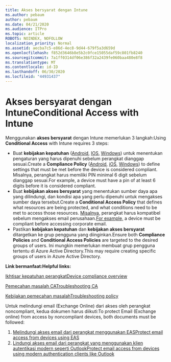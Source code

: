 ```yaml
---
title: Akses bersyarat dengan Intune
ms.author: pebaum
author: pebaum
ms.date: 04/21/2020
ms.audience: ITPro
ms.topic: article
ROBOTS: NOINDEX, NOFOLLOW
localization_priority: Normal
ms.assetid: aecba7c5-e86d-4ec8-9d44-679f5a3d659d
ms.openlocfilehash: f852d3646b8e5b2c0fce15055daf59c801fb8240
ms.sourcegitcommit: 7a1ff0314df06e386f32a2439fe060baa480e8f8
ms.translationtype: MT
ms.contentlocale: id-ID
ms.lasthandoff: 06/30/2020
ms.locfileid: "44931437"
---
```

# <a name="conditional-access-with-intune"></a><span data-ttu-id="dee16-102">Akses bersyarat dengan Intune</span><span class="sxs-lookup"><span data-stu-id="dee16-102">Conditional Access with Intune</span></span>

<span data-ttu-id="dee16-103">Menggunakan **akses bersyarat** dengan Intune memerlukan 3 langkah:</span><span class="sxs-lookup"><span data-stu-id="dee16-103">Using  **Conditional Access**  with Intune requires 3 steps:</span></span>

- <span data-ttu-id="dee16-104">Buat **kebijakan kepatuhan** ([Android](https://docs.microsoft.com/intune/compliance-policy-create-android), [IOS](https://docs.microsoft.com/intune/compliance-policy-create-ios), [Windows](https://docs.microsoft.com//intune/compliance-policy-create-windows)) untuk menentukan pengaturan yang harus dipenuhi sebelum perangkat dianggap sesuai.</span><span class="sxs-lookup"><span data-stu-id="dee16-104">Create a  **Compliance Policy**  ([Android](https://docs.microsoft.com/intune/compliance-policy-create-android),  [iOS](https://docs.microsoft.com/intune/compliance-policy-create-ios),  [Windows](https://docs.microsoft.com//intune/compliance-policy-create-windows)) to define settings that must be met before the device is considered compliant.</span></span> <span data-ttu-id="dee16-105">Misalnya, perangkat harus memiliki PIN minimal 6 digit sebelum dianggap sesuai.</span><span class="sxs-lookup"><span data-stu-id="dee16-105">For example, a device must have a pin of at least 6 digits before it is considered compliant.</span></span>
- <span data-ttu-id="dee16-106">Buat **kebijakan akses bersyarat** yang menentukan sumber daya apa yang dilindungi, dan kondisi apa yang perlu dipenuhi untuk mengakses sumber daya tersebut.</span><span class="sxs-lookup"><span data-stu-id="dee16-106">Create a **Conditional Access Policy**  that defines what resources are being protected, and what conditions need to be met to access those resources.</span></span>  <span data-ttu-id="dee16-107">[Misalnya,](https://docs.microsoft.com/intune/tutorial-protect-email-on-unmanaged-devices#create-conditional-access-policies) perangkat harus kompatibel sebelum mengakses email perusahaan.</span><span class="sxs-lookup"><span data-stu-id="dee16-107">[For example,](https://docs.microsoft.com/intune/tutorial-protect-email-on-unmanaged-devices#create-conditional-access-policies)  a device must be compliant before accessing corporate email.</span></span>
- <span data-ttu-id="dee16-108">Pastikan **kebijakan kepatuhan** dan **kebijakan akses bersyarat** ditargetkan ke grup pengguna yang diinginkan.</span><span class="sxs-lookup"><span data-stu-id="dee16-108">Ensure both **Compliance Policies**  and  **Conditional Access Policies**  are targeted to the desired groups of users.</span></span> <span data-ttu-id="dee16-109">Ini mungkin memerlukan membuat grup pengguna tertentu di Azure Active Directory.</span><span class="sxs-lookup"><span data-stu-id="dee16-109">This may require creating specific groups of users in Azure Active Directory.</span></span>

<span data-ttu-id="dee16-110">**Link bermanfaat:**</span><span class="sxs-lookup"><span data-stu-id="dee16-110">**Helpful links:**</span></span>

[<span data-ttu-id="dee16-111">Ikhtisar kepatuhan perangkat</span><span class="sxs-lookup"><span data-stu-id="dee16-111">Device compliance overview</span></span>](https://docs.microsoft.com/intune/device-compliance-get-started)

[<span data-ttu-id="dee16-112">Pemecahan masalah CA</span><span class="sxs-lookup"><span data-stu-id="dee16-112">Troubleshooting CA</span></span>](https://docs.microsoft.com/intune/troubleshoot-conditional-access)

[<span data-ttu-id="dee16-113">Kebijakan pemecahan masalah</span><span class="sxs-lookup"><span data-stu-id="dee16-113">Troubleshooting policy</span></span>](https://docs.microsoft.com/intune/troubleshoot-policies-in-microsoft-intune)

<span data-ttu-id="dee16-114">Untuk melindungi email (Exchange Online) dari akses oleh perangkat noncompliant, kedua dokumen harus diikuti:</span><span class="sxs-lookup"><span data-stu-id="dee16-114">To protect Email (Exchange online) from access by noncompliant devices, both documents must be followed:</span></span>

1. [<span data-ttu-id="dee16-115">Melindungi akses email dari perangkat menggunakan EAS</span><span class="sxs-lookup"><span data-stu-id="dee16-115">Protect email access from devices using EAS</span></span>](https://docs.microsoft.com/intune/tutorial-protect-email-on-unmanaged-devices)
2. [<span data-ttu-id="dee16-116">Lindungi akses email dari perangkat yang menggunakan klien autentikasi modern seperti Outlook</span><span class="sxs-lookup"><span data-stu-id="dee16-116">Protect email access from devices using modern authentication clients like Outlook</span></span>](https://docs.microsoft.com/intune/tutorial-protect-email-on-enrolled-devices)